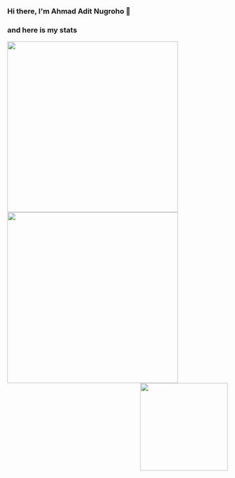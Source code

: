 ### Hi there, I'm Ahmad Adit Nugroho 👋

### and here is my stats

<!-- ![GitHub Stats](https://github-readme-stats.vercel.app/api?username=AhmadAdit&theme=radical) -->
<img width="390" align="left" src="https://github-readme-stats.vercel.app/api?username=AhmadAdit&theme=radical"/>

<!-- <p><img src="https://wallpapercave.com/wp/wp6610939.jpg" width=495 height=100% ></p> -->

<div class="row">
  <img width="390" align="left" src="https://github-readme-streak-stats.herokuapp.com/?user=AhmadAdit&theme=monokai"/>
  <img width="200" align="right" src="https://github-readme-stats.vercel.app/api/top-langs/?username=AhmadAdit&layout=compact)"/>
</div>

<!-- [![Top Langs](https://github-readme-stats.vercel.app/api/top-langs/?username=AhmadAdit&layout=compact)] -->


<!--
**AhmadAdit/AhmadAdit** is a ✨ _special_ ✨ repository because its `README.md` (this file) appears on your GitHub profile.

Here are some ideas to get you started:

- 🔭 I’m currently working on ...
- 🌱 I’m currently learning ...
- 👯 I’m looking to collaborate on ...
- 🤔 I’m looking for help with ...
- 💬 Ask me about ...
- 📫 How to reach me: ...
- 😄 Pronouns: ...
- ⚡ Fun fact: ...
-->


